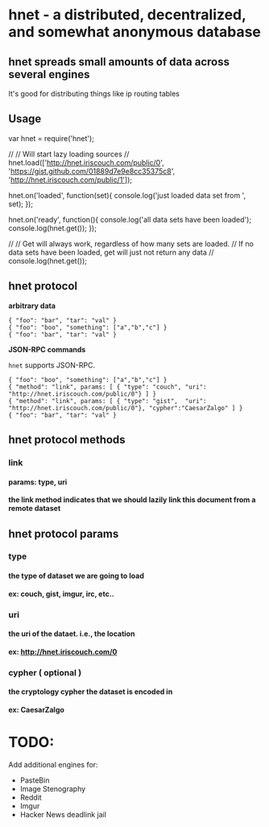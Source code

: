 # hnet - a distributed, decentralized, and somewhat anonymous database

## hnet spreads small amounts of data across several engines

It's good for distributing things like ip routing tables

## Usage

var hnet = require('hnet');

//
// Will start lazy loading sources
//
hnet.load(['http://hnet.iriscouch.com/public/0', 'https://gist.github.com/01889d7e9e8cc35375c8', 'http://hnet.iriscouch.com/public/1']);

hnet.on('loaded', function(set){
  console.log('just loaded data set from ', set);
});

hnet.on('ready', function(){
  console.log('all data sets have been loaded');
  console.log(hnet.get());
});

//
// Get will always work, regardless of how many sets are loaded.
// If no data sets have been loaded, get will just not return any data
//
console.log(hnet.get());


## hnet protocol

**arbitrary data**

```
{ "foo": "bar", "tar": "val" }
{ "foo": "boo", "something": ["a","b","c"] }
{ "foo": "bar", "tar": "val" }
```

**JSON-RPC commands**

`hnet` supports JSON-RPC. 

```
{ "foo": "boo", "something": ["a","b","c"] }
{ "method": "link", params: [ { "type": "couch", "uri": "http://hnet.iriscouch.com/public/0"} ] }
{ "method": "link", params: [ { "type": "gist",  "uri": "http://hnet.iriscouch.com/public/0"}, "cypher":"CaesarZalgo" ] }
{ "foo": "bar", "tar": "val" }
```

## hnet protocol methods

### link
#### params: type, uri

**the link method indicates that we should lazily link this document from a remote dataset**

## hnet protocol params

### type
#### the type of dataset we are going to load

**ex: couch, gist, imgur, irc, etc..**

### uri
#### the uri of the dataet. i.e., the location

**ex: http://hnet.iriscouch.com/0**

### cypher ( optional )
#### the cryptology cypher the dataset is encoded in

**ex: CaesarZalgo**


# TODO:

Add additional engines for:

 - PasteBin
 - Image Stenography
 - Reddit
 - Imgur
 - Hacker News deadlink jail

